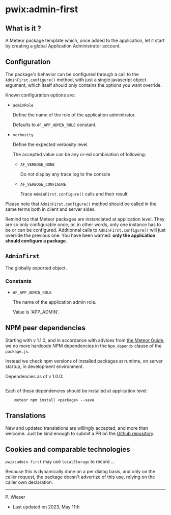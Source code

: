 # pwix:admin-first

## What is it ?

A Meteor package template which, once added to the application, let it start by creating a global Application Administrator account.

## Configuration

The package's behavior can be configured through a call to the `AdminFirst.configure()` method, with just a single javascript object argument, which itself should only contains the options you want override.

Known configuration options are:

- `adminRole`

    Define the name of the role of the application adminitrator.

    Defaults to `AF_APP_ADMIN_ROLE` constant.

- `verbosity`

    Define the expected verbosity level.

    The accepted value can be any or-ed combination of following:

    - `AF_VERBOSE_NONE`

        Do not display any trace log to the console

    - `AF_VERBOSE_CONFIGURE`

        Trace `AdminFirst.configure()` calls and their result

Please note that `AdminFirst.configure()` method should be called in the same terms both in client and server sides.

Remind too that Meteor packages are instanciated at application level. They are so only configurable once, or, in other words, only one instance has to be or can be configured. Addtionnal calls to `AdminFirst.configure()` will just override the previous one. You have been warned: **only the application should configure a package**.

## `AdminFirst`

The globally exported object.

### Constants

- `AF_APP_ADMIN_ROLE`

    The name of the application admin role.

    Value is 'APP_ADMIN'.

## NPM peer dependencies

Starting with v 1.1.0, and in accordance with advices from [the Meteor Guide](https://guide.meteor.com/writing-atmosphere-packages.html#npm-dependencies), we no more hardcode NPM dependencies in the `Npm.depends` clause of the `package.js`. 

Instead we check npm versions of installed packages at runtime, on server startup, in development environment.

Dependencies as of v 1.0.0:
```
```

Each of these dependencies should be installed at application level:
```
    meteor npm install <package> --save
```

## Translations

New and updated translations are willingly accepted, and more than welcome. Just be kind enough to submit a PR on the [Github repository](https://github.com/trychlos/pwix-admin-first/pulls).

## Cookies and comparable technologies

`pwix:admin-first` may use `localStorage` to record ...

Because this is dynamically done on a per dialog basis, and only on the caller request, the package doesn't advertize of this use, relying on the caller own declaration.

---
P. Wieser
- Last updated on 2023, May 11th
